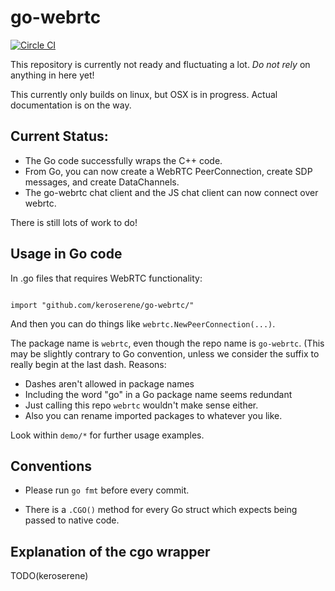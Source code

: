 # go-webrtc

[![Circle CI](https://circleci.com/gh/keroserene/go-webrtc.svg?style=svg)](https://circleci.com/gh/keroserene/go-webrtc)

This repository is currently not ready and fluctuating a lot.
*Do not rely* on anything in here yet!

This currently only builds on linux, but OSX is in progress.
Actual documentation is on the way.

## Current Status:

- The Go code successfully wraps the C++ code.
- From Go, you can now create a WebRTC PeerConnection, create SDP messages, and
create DataChannels.
- The go-webrtc chat client and the JS chat client can now connect over webrtc.

There is still lots of work to do!


## Usage in Go code
In .go files that requires WebRTC functionality:
```

import "github.com/keroserene/go-webrtc/"
```
And then you can do things like `webrtc.NewPeerConnection(...)`.

The package name is `webrtc`, even though the repo name is `go-webrtc`.
(This may be slightly contrary to Go convention, unless we consider the suffix
to really begin at the last dash. Reasons:
- Dashes aren't allowed in package names
- Including the word "go" in a Go package name seems redundant
- Just calling this repo `webrtc` wouldn't make sense either.
- Also you can rename imported packages to whatever you like.

Look within `demo/*` for further usage examples.


## Conventions

- Please run `go fmt` before every commit.

- There is a `.CGO()` method for every Go struct which expects being passed to
  native code.


## Explanation of the cgo wrapper

TODO(keroserene)
